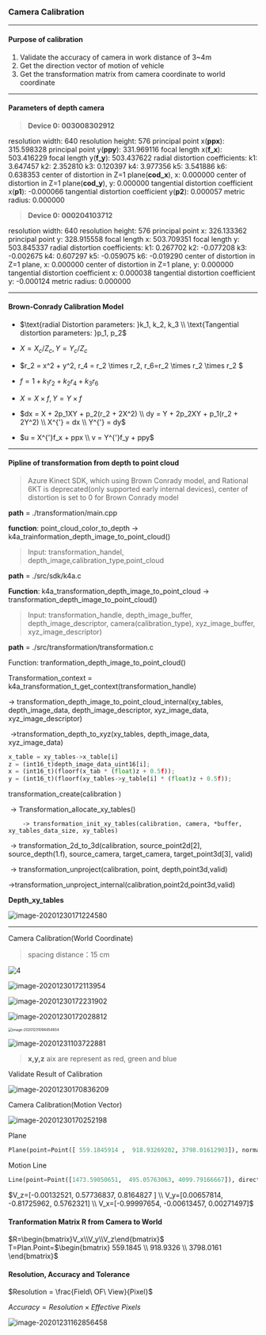 



### Camera Calibration

---

#### Purpose of calibration

1. Validate the accuracy of camera in work distance of 3~4m
2. Get the direction vector of motion of vehicle
3. Get the transformation matrix from camera coordinate to world coordinate

----

#### Parameters of depth camera

> **Device 0: 003008302912**

resolution width: 640
resolution height: 576
principal point x(**ppx**): 315.598328 
principal point y(**ppy**): 331.969116
focal length x(**f_x**): 503.416229
focal length y(**f_y**): 503.437622
radial distortion coefficients:
k1: 3.647457
k2: 2.352810
k3: 0.120397
k4: 3.977356
k5: 3.541886
k6: 0.638353
center of distortion in Z=1 plane(**cod_x**), x: 0.000000
center of distortion in Z=1 plane(**cod_y**), y: 0.000000
tangential distortion coefficient x(**p1**): -0.000066
tangential distortion coefficient y(**p2**): 0.000057
metric radius: 0.000000



> **Device 0: 000204103712**

resolution width: 640
resolution height: 576
principal point x: 326.133362
principal point y: 328.915558
focal length x: 503.709351
focal length y: 503.845337
radial distortion coefficients:
k1: 0.267702
k2: -0.077208
k3: -0.002675
k4: 0.607297
k5: -0.059075
k6: -0.019290
center of distortion in Z=1 plane, x: 0.000000
center of distortion in Z=1 plane, y: 0.000000
tangential distortion coefficient x: 0.000038
tangential distortion coefficient y: -0.000124
metric radius: 0.000000

----

#### Brown-Conrady Calibration Model

- $\text{radial Distortion parameters: }k_1, k_2, k_3 \\ \text{Tangential distortion parameters: }p_1, p_2$

- $X = X_c / Z_c, Y = Y_c / Z_c$
- $r_2 = x^2 + y^2, r_4 = r_2 \times r_2, r_6=r_2 \times r_2 \times r_2 $
- $f = 1 + k_1r_2 + k_2r_4 + k_3r_6$
- $X = X \times f, Y = Y \times f$
- $dx = X + 2p_1XY + p_2(r_2 + 2X^2) \\ dy = Y + 2p_2XY + p_1(r_2 + 2Y^2) \\ X^{'} = dx \\ Y^{'} = dy$
- $u = X^{'}f_x + ppx \\ v = Y^{'}f_y + ppy$

---

#### Pipline of transformation from depth to point cloud

> Azure Kinect SDK, which using Brown Conrady model, and Rational 6KT is deprecated(only supported early internal devices), center of distortion is set to 0 for Brown Conrady model



**path** = ./transformation/main.cpp

**function**: point_cloud_color_to_depth -> k4a_trainformation_depth_image_to_point_cloud()

> Input: transformation_handel, depth_image,calibration_type,point_cloud

**path** = ./src/sdk/k4a.c

**Function**:  k4a_transformation_depth_image_to_point_cloud -> transformation_depth_image_to_point_cloud()

> Input: transformation_handle, depth_image_buffer, depth_image_descriptor, camera(calibration_type), xyz_image_buffer, xyz_image_descriptor)

**path** = ./src/transformation/transformation.c

Function: tranformation_depth_image_to_point_cloud()

Transformation_context = k4a_transformation_t_get_context(transformation_handle)



 -> transformation_depth_image_to_point_cloud_internal(xy_tables, depth_image_data, depth_image_descriptor, xyz_image_data, xyz_image_descriptor)

​	->transformation_depth_to_xyz(xy_tables, depth_image_data, xyz_image_data)

```python
x_table = xy_tables->x_table[i]
z = (int16_t)depth_image_data_uint16[i];
x = (int16_t)(floorf(x_tab * (float)z + 0.5f));
y = (int16_t)(floorf(xy_tables->y_table[i] * (float)z + 0.5f));
```



transformation_create(calibration )

​	-> Transformation_allocate_xy_tables()

 		-> transformation_init_xy_tables(calibration, camera, *buffer, xy_tables_data_size, xy_tables)

​			-> transformation_2d_to_3d(calibration, source_point2d[2], source_depth(1.f), source_camera, target_camera, target_point3d[3], valid)

​				-> transformation_unproject(calibration, point, depth,point3d,valid)

​					->transformation_unproject_internal(calibration,point2d,point3d,valid)



**Depth_xy_tables**

<img src="image-20201230171224580.png" alt="image-20201230171224580"  />

----



Camera Calibration(World Coordinate)

> spacing distance：15 cm

![4](image-20201230170522830.png)



![image-20201230172113954](image-20201230172113954.png)

![image-20201230172231902](image-20201230172231902.png)



![image-20201230172028812](image-20201230172028812.png)

<img src="image-20201231094454934.png" alt="image-20201231094454934" style="zoom:50%;" />

![image-20201231103722881](image-20201231103722881.png)

>  **x,y,z** aix are represent as red, green and blue

Validate Result of Calibration

![image-20201230170836209](image-20201230170836209.png)



Camera Calibration(Motion Vector)

![image-20201230170252198](image-20201230170252198.png)



Plane

```python
Plane(point=Point([ 559.1845914 ,  918.93269202, 3798.01612903]), normal=Vector([-0.00132521,  0.57736837,  0.8164827 ]))
```

Motion Line

```python
Line(point=Point([1473.59050651,  495.05763063, 4099.79166667]), direction=Vector([ 0.00657814, -0.81725962,  0.5762321 ]))
```

$V_z=[-0.00132521, 0.57736837, 0.8164827 ] \\
V_y=[0.00657814, -0.81725962,  0.5762321] \\
V_x=[-0.99997654, -0.00613457,  0.00271497]$



#### Tranformation Matrix R from Camera to World

$R=\begin{bmatrix}V_x\\V_y\\V_z\end{bmatrix}$ T=Plan.Point=$\begin{bmatrix} 559.1845 \\ 918.9326 \\ 3798.0161 \end{bmatrix}$

#### Resolution, Accuracy and Tolerance

$Resolution = \frac{Field\ OF\ View}{Pixel}$

$Accuracy = Resolution \times Effective\ Pixels$



<img src="image-20201231162856458.png" alt="image-20201231162856458"  />















